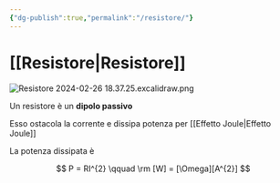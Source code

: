 ```yaml
---
{"dg-publish":true,"permalink":"/resistore/"}
---
```


# [[Resistore\|Resistore]]

![Resistore 2024-02-26 18.37.25.excalidraw.png](/img/user/Excalidraw/Resistore%202024-02-26%2018.37.25.excalidraw.png)


Un resistore è un **dipolo passivo**

Esso ostacola la corrente e dissipa potenza per [[Effetto Joule\|Effetto Joule]]

La potenza dissipata è

$$
P = RI^{2} \qquad \rm [W] = [\Omega][A^{2}]
$$
